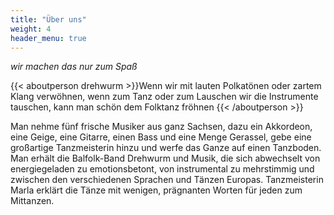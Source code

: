 ```yaml
---
title: "Über uns"
weight: 4
header_menu: true
---
```


*wir machen das nur zum Spaß*

{{< aboutperson drehwurm >}}Wenn wir mit lauten Polkatönen
oder zartem Klang verwöhnen,
wenn zum Tanz oder zum Lauschen
wir die Instrumente tauschen,
kann man schön dem Folktanz fröhnen
{{< /aboutperson >}}




Man nehme fünf frische Musiker aus ganz Sachsen, dazu ein Akkordeon, eine Geige, eine Gitarre, einen Bass und eine Menge Gerassel, gebe eine großartige Tanzmeisterin hinzu und werfe das Ganze auf einen Tanzboden. Man erhält die Balfolk-Band Drehwurm und Musik, die sich abwechselt von energiegeladen zu emotionsbetont, von instrumental zu mehrstimmig und zwischen den verschiedenen Sprachen und Tänzen Europas. Tanzmeisterin Marla erklärt die Tänze mit wenigen, prägnanten Worten für jeden zum Mittanzen.